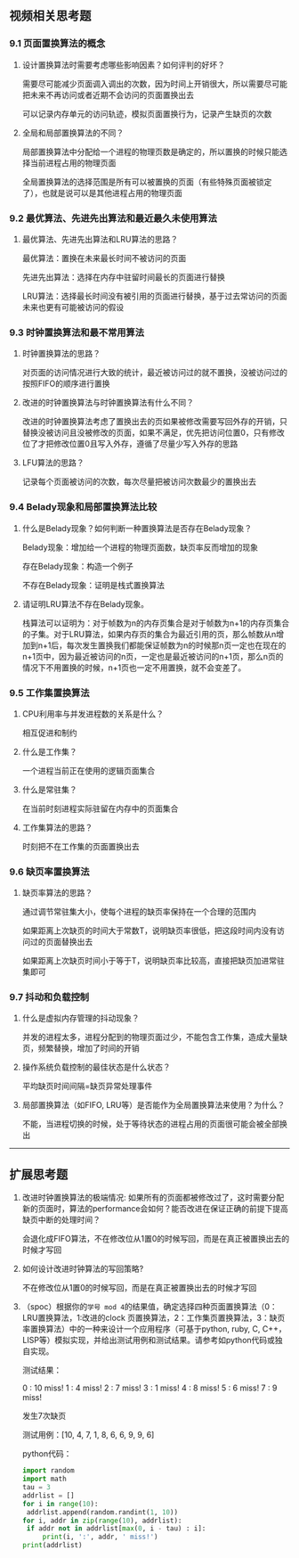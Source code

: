 ## 视频相关思考题

### 9.1 页面置换算法的概念

1. 设计置换算法时需要考虑哪些影响因素？如何评判的好坏？

   需要尽可能减少页面调入调出的次数，因为时间上开销很大，所以需要尽可能把未来不再访问或者近期不会访问的页面置换出去

   可以记录内存单元的访问轨迹，模拟页面置换行为，记录产生缺页的次数

2. 全局和局部置换算法的不同？

   局部置换算法中分配给一个进程的物理页数是确定的，所以置换的时候只能选择当前进程占用的物理页面

   全局置换算法的选择范围是所有可以被置换的页面（有些特殊页面被锁定了），也就是说可以是其他进程占用的物理页面

### 9.2 最优算法、先进先出算法和最近最久未使用算法

1. 最优算法、先进先出算法和LRU算法的思路？

   最优算法：置换在未来最长时间不被访问的页面

   先进先出算法：选择在内存中驻留时间最长的页面进行替换

   LRU算法：选择最长时间没有被引用的页面进行替换，基于过去常访问的页面未来也更有可能被访问的假设

### 9.3 时钟置换算法和最不常用算法

1. 时钟置换算法的思路？

   对页面的访问情况进行大致的统计，最近被访问过的就不置换，没被访问过的按照FIFO的顺序进行置换

2. 改进的时钟置换算法与时钟置换算法有什么不同？

   改进的时钟置换算法考虑了置换出去的页如果被修改需要写回外存的开销，只替换没被访问且没被修改的页面，如果不满足，优先把访问位置0，只有修改位了才把修改位置0且写入外存，遵循了尽量少写入外存的思路

3. LFU算法的思路？

   记录每个页面被访问的次数，每次尽量把被访问次数最少的置换出去

### 9.4 Belady现象和局部置换算法比较

1. 什么是Belady现象？如何判断一种置换算法是否存在Belady现象？

   Belady现象：增加给一个进程的物理页面数，缺页率反而增加的现象

   存在Belady现象：构造一个例子

   不存在Belady现象：证明是栈式置换算法

2. 请证明LRU算法不存在Belady现象。

   栈算法可以证明为：对于帧数为n的内存页集合是对于帧数为n+1的内存页集合的子集。对于LRU算法，如果内存页的集合为最近引用的页，那么帧数从n增加到n+1后，每次发生置换我们都能保证帧数为n的时候那n页一定也在现在的n+1页中，因为最近被访问的n页，一定也是最近被访问的n+1页，那么n页的情况下不用置换的时候，n+1页也一定不用置换，就不会变差了。

### 9.5 工作集置换算法

1. CPU利用率与并发进程数的关系是什么？

   相互促进和制约

2. 什么是工作集？

   一个进程当前正在使用的逻辑页面集合

3. 什么是常驻集？

   在当前时刻进程实际驻留在内存中的页面集合

4. 工作集算法的思路？

   时刻把不在工作集的页面置换出去

### 9.6 缺页率置换算法

1. 缺页率算法的思路？

   通过调节常驻集大小，使每个进程的缺页率保持在一个合理的范围内

   如果距离上次缺页的时间大于常数T，说明缺页率很低，把这段时间内没有访问过的页面替换出去

   如果距离上次缺页时间小于等于T，说明缺页率比较高，直接把缺页加进常驻集即可

### 9.7 抖动和负载控制

1. 什么是虚拟内存管理的抖动现象？

   并发的进程太多，进程分配到的物理页面过少，不能包含工作集，造成大量缺页，频繁替换，增加了时间的开销

2. 操作系统负载控制的最佳状态是什么状态？

   平均缺页时间间隔=缺页异常处理事件

3. 局部置换算法（如FIFO, LRU等）是否能作为全局置换算法来使用？为什么？

   不能，当进程切换的时候，处于等待状态的进程占用的页面很可能会被全部换出

------

## 扩展思考题

1. 改进时钟置换算法的极端情况: 如果所有的页面都被修改过了，这时需要分配新的页面时，算法的performance会如何？能否改进在保证正确的前提下提高缺页中断的处理时间？

   会退化成FIFO算法，不在修改位从1置0的时候写回，而是在真正被置换出去的时候才写回

2. 如何设计改进时钟算法的写回策略?

   不在修改位从1置0的时候写回，而是在真正被置换出去的时候才写回

3. （spoc）根据你的`学号 mod 4`的结果值，确定选择四种页面置换算法（0：LRU置换算法，1:改进的clock 页置换算法，2：工作集页置换算法，3：缺页率置换算法）中的一种来设计一个应用程序（可基于python, ruby, C, C++，LISP等）模拟实现，并给出测试用例和测试结果。请参考如python代码或独自实现。

   测试结果：

   0 : 10  miss!
   1 : 4  miss!
   2 : 7  miss!
   3 : 1  miss!
   4 : 8  miss!
   5 : 6  miss!
   7 : 9  miss!

   发生7次缺页

   测试用例：[10, 4, 7, 1, 8, 6, 6, 9, 9, 6]

   python代码：

   ```python
   import random
   import math
   tau = 3
   addrlist = []
   for i in range(10):
   	addrlist.append(random.randint(1, 10))
   for i, addr in zip(range(10), addrlist):
   	if addr not in addrlist[max(0, i - tau) : i]:
   		print(i, ':', addr, ' miss!')
   print(addrlist)
   ```